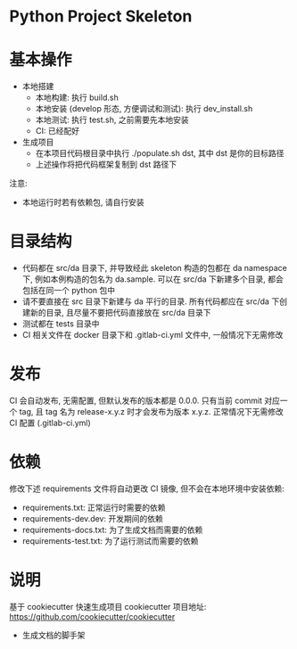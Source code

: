 # Python Project Skeleton

# 基本操作

- 本地搭建
  - 本地构建: 执行 build.sh
  - 本地安装 (develop 形态, 方便调试和测试): 执行 dev_install.sh
  - 本地测试: 执行 test.sh, 之前需要先本地安装
  - CI: 已经配好
- 生成项目
  - 在本项目代码根目录中执行 ./populate.sh dst, 其中 dst 是你的目标路径
  - 上述操作将把代码框架复制到 dst 路径下

注意:

- 本地运行时若有依赖包, 请自行安装

# 目录结构

- 代码都在 src/da 目录下, 并导致经此 skeleton 构造的包都在 da namespace 下, 例如本例构造的包名为 da.sample. 可以在 src/da 下新建多个目录, 都会包括在同一个 python 包中
- 请不要直接在 src 目录下新建与 da 平行的目录. 所有代码都应在 src/da 下创建新的目录, 且尽量不要把代码直接放在 src/da 目录下
- 测试都在 tests 目录中
- CI 相关文件在 docker 目录下和 .gitlab-ci.yml 文件中, 一般情况下无需修改

# 发布

CI 会自动发布, 无需配置, 但默认发布的版本都是 0.0.0. 只有当前 commit 对应一个 tag, 且 tag 名为 release-x.y.z 时才会发布为版本 x.y.z. 正常情况下无需修改 CI 配置 (.gitlab-ci.yml)

# 依赖

修改下述 requirements 文件将自动更改 CI 镜像, 但不会在本地环境中安装依赖:
- requirements.txt: 正常运行时需要的依赖
- requirements-dev.dev: 开发期间的依赖
- requirements-docs.txt: 为了生成文档而需要的依赖
- requirements-test.txt: 为了运行测试而需要的依赖

# 说明
基于 cookiecutter 快速生成项目
cookiecutter 项目地址: https://github.com/cookiecutter/cookiecutter

- 生成文档的脚手架
